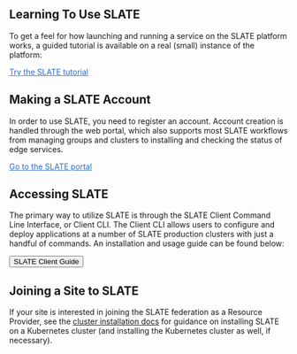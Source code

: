 ## Learning To Use SLATE

To get a feel for how launching and running a service on the SLATE platform works, a guided tutorial is available on a real (small) instance of the platform:

<div id="doc-call" class="container-fluid doc-call-container ">
    <div class="row doc-call-row">
        <div class="col-md-10 nofloat center-block">
            <div class="col-sm-9 text-center nofloat center-block">
                <a class="btn btn-slate" href="https://sandbox.slateci.io/" style="background-color: #fff; color: #286AC7;" role="button">Try the SLATE tutorial</a>   
            </div>
        </div>
    </div>
</div>

## Making a SLATE Account

In order to use SLATE, you need to register an account. Account creation is handled through the web portal, which also supports most SLATE workflows from managing groups and clusters to installing and checking the status of edge services. 

<div id="doc-call" class="container-fluid doc-call-container ">
    <div class="row doc-call-row">
        <div class="col-md-10 nofloat center-block">
            <div class="col-sm-9 text-center nofloat center-block">
                <a class="btn btn-slate" href="https://portal.slateci.io/" style="background-color: #fff; color: #286AC7;" role="button">Go to the SLATE portal</a>   
            </div>
        </div>
    </div>
</div>

## Accessing SLATE

The primary way to utilize SLATE is through the SLATE Client Command Line Interface, or Client CLI. The Client CLI allows users to configure and deploy applications at a number of SLATE production clusters with just a handful of commands. An installation and usage guide can be found below:

<div id="doc-call" class="container-fluid doc-call-container ">
    <div class="row doc-call-row">
        <div class="col-md-10 nofloat center-block">
            <div class="col-sm-9 text-center nofloat center-block">
                <a href="{{home}}/docs/using-slate/slate-client.html"><button class="btn btn-slate">SLATE Client Guide</button></a>    
            </div>
        </div>
    </div>
</div>

## Joining a Site to SLATE

If your site is interested in joining the SLATE federation as a Resource Provider, see the [cluster installation docs](https://slateci.io/docs/cluster-install/) for guidance on installing SLATE on a Kubernetes cluster (and installing the Kubernetes cluster as well, if necessary). 